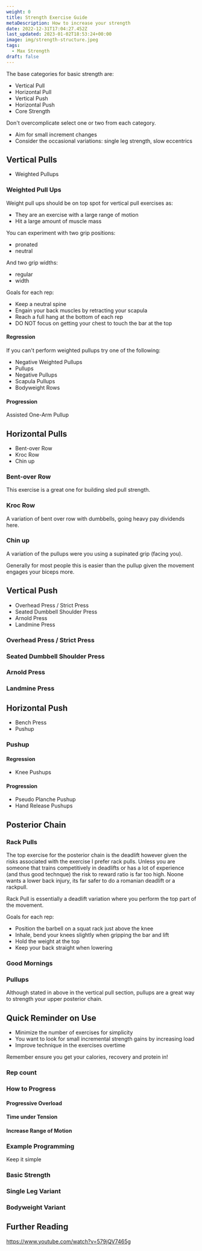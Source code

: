 ```yaml
---
weight: 0
title: Strength Exercise Guide
metaDescription: How to increase your strength
date: 2022-12-31T17:04:27.452Z
last_updated: 2023-01-02T18:53:24+00:00
image: img/strength-structure.jpeg
tags:
  - Max Strength
draft: false
---
```



The base categories for basic strength are:

* Vertical Pull
* Horizontal Pull
* Vertical Push
* Horizontal Push
* Core Strength

Don't overcomplicate select one or two from each category.

* Aim for small increment changes 
* Consider the occasional variations: single leg strength, slow eccentrics 

## Vertical Pulls

* Weighted Pullups

### Weighted Pull Ups

Weight pull ups should be on top spot for vertical pull exercises as:
 - They are an exercise with a large range of motion 
 - Hit a large amount of muscle mass

You can experiment with two grip positions:
 - pronated
 - neutral

And two grip widths:
 - regular
 - width

Goals for each rep:

* Keep a neutral spine
* Engain your back muscles by retracting your scapula
* Reach a full hang at the bottom of each rep
* DO NOT focus on getting your chest to touch the bar at the top

#### Regression

If you can't perform weighted pullups try one of the following:

* Negative Weighted Pullups
* Pullups
* Negative Pullups
* Scapula Pullups
* Bodyweight Rows

#### Progression

Assisted One-Arm Pullup

## Horizontal Pulls

* Bent-over Row
* Kroc Row
* Chin up


### Bent-over Row

This exercise is a great one for building sled pull strength.

### Kroc Row

A variation of bent over row with dumbbells, going heavy pay dividends here.

### Chin up

A variation of the pullups were you using a supinated grip (facing you).

Generally for most people this is easier than the pullup given the movement engages your biceps more.

## Vertical Push

 - Overhead Press / Strict Press
 - Seated Dumbbell Shoulder Press
 - Arnold Press
 - Landmine Press


### Overhead Press / Strict Press

### Seated Dumbbell Shoulder Press

### Arnold Press

### Landmine Press

## Horizontal Push

* Bench Press
* Pushup

### Pushup

#### Regression

* Knee Pushups

#### Progression

* Pseudo Planche Pushup
* Hand Release Pushups



## Posterior Chain

### Rack Pulls

The top exercise for the posterior chain is the deadlift however given the risks associated with the exercise I prefer rack pulls. Unless you are someone that trains competitively in deadlifts or has a lot of experience (and thus good technque) the risk to reward ratio is far too high. Noone wants a lower back injury, its far safer to do a romanian deadlift or a rackpull.

Rack Pull is essentially a deadlift variation where you perform the top part of the movement.

Goals for each rep:

* Position the barbell on a squat rack just above the knee
* Inhale, bend your knees slightly when gripping the bar and lift
* Hold the weight at the top
* Keep your back straight when lowering

### Good Mornings

### Pullups

Although stated in above in the vertical pull section, pullups are a great way to strength your upper posterior chain.

## Quick Reminder on Use

* Minimize the number of exercises for simplicity
* You want to look for small incremental strength gains by increasing load
* Improve technique in the exercises overtime

Remember ensure you get your calories, recovery and protein in!

### Rep count

### How to Progress

#### Progressive Overload

#### Time under Tension

#### Increase Range of Motion

### Example Programming

Keep it simple 

### Basic Strength

### Single Leg Variant

### Bodyweight Variant

## Further Reading

https://www.youtube.com/watch?v=579jQV7465g
